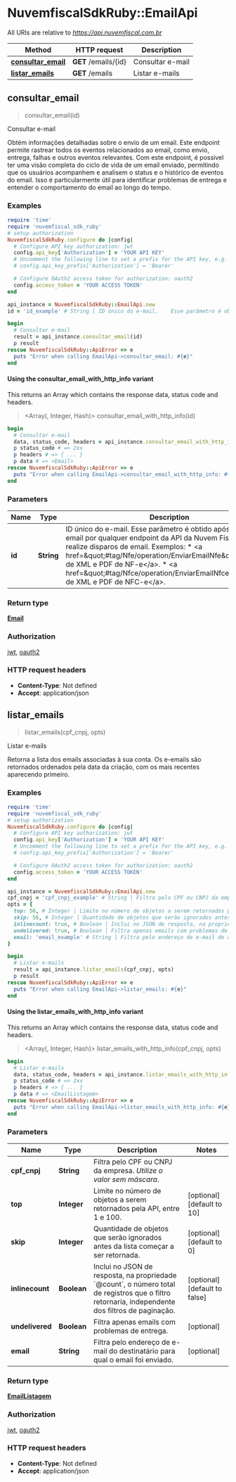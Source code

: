 # NuvemfiscalSdkRuby::EmailApi

All URIs are relative to *https://api.nuvemfiscal.com.br*

| Method | HTTP request | Description |
| ------ | ------------ | ----------- |
| [**consultar_email**](EmailApi.md#consultar_email) | **GET** /emails/{id} | Consultar e-mail |
| [**listar_emails**](EmailApi.md#listar_emails) | **GET** /emails | Listar e-mails |


## consultar_email

> <Email> consultar_email(id)

Consultar e-mail

Obtém informações detalhadas sobre o envio de um email. Este endpoint  permite rastrear todos os eventos relacionados ao email, como envio,  entrega, falhas e outros eventos relevantes.    Com este endpoint, é possível ter uma visão completa do ciclo de vida  de um email enviado, permitindo que os usuários acompanhem e analisem  o status e o histórico de eventos do email. Isso é particularmente  útil para identificar problemas de entrega e entender o comportamento  do email ao longo do tempo.

### Examples

```ruby
require 'time'
require 'nuvemfiscal_sdk_ruby'
# setup authorization
NuvemfiscalSdkRuby.configure do |config|
  # Configure API key authorization: jwt
  config.api_key['Authorization'] = 'YOUR API KEY'
  # Uncomment the following line to set a prefix for the API key, e.g. 'Bearer' (defaults to nil)
  # config.api_key_prefix['Authorization'] = 'Bearer'

  # Configure OAuth2 access token for authorization: oauth2
  config.access_token = 'YOUR ACCESS TOKEN'
end

api_instance = NuvemfiscalSdkRuby::EmailApi.new
id = 'id_example' # String | ID único do e-mail.    Esse parâmetro é obtido após o envio do email por qualquer endpoint da  API da Nuvem Fiscal que realize disparos de email.    Exemplos:  * <a href=\"#tag/Nfe/operation/EnviarEmailNfe\">Envio de XML e PDF de NF-e</a>.  * <a href=\"#tag/Nfce/operation/EnviarEmailNfce\">Envio de XML e PDF de NFC-e</a>.

begin
  # Consultar e-mail
  result = api_instance.consultar_email(id)
  p result
rescue NuvemfiscalSdkRuby::ApiError => e
  puts "Error when calling EmailApi->consultar_email: #{e}"
end
```

#### Using the consultar_email_with_http_info variant

This returns an Array which contains the response data, status code and headers.

> <Array(<Email>, Integer, Hash)> consultar_email_with_http_info(id)

```ruby
begin
  # Consultar e-mail
  data, status_code, headers = api_instance.consultar_email_with_http_info(id)
  p status_code # => 2xx
  p headers # => { ... }
  p data # => <Email>
rescue NuvemfiscalSdkRuby::ApiError => e
  puts "Error when calling EmailApi->consultar_email_with_http_info: #{e}"
end
```

### Parameters

| Name | Type | Description | Notes |
| ---- | ---- | ----------- | ----- |
| **id** | **String** | ID único do e-mail.    Esse parâmetro é obtido após o envio do email por qualquer endpoint da  API da Nuvem Fiscal que realize disparos de email.    Exemplos:  * &lt;a href&#x3D;\&quot;#tag/Nfe/operation/EnviarEmailNfe\&quot;&gt;Envio de XML e PDF de NF-e&lt;/a&gt;.  * &lt;a href&#x3D;\&quot;#tag/Nfce/operation/EnviarEmailNfce\&quot;&gt;Envio de XML e PDF de NFC-e&lt;/a&gt;. |  |

### Return type

[**Email**](Email.md)

### Authorization

[jwt](../README.md#jwt), [oauth2](../README.md#oauth2)

### HTTP request headers

- **Content-Type**: Not defined
- **Accept**: application/json


## listar_emails

> <EmailListagem> listar_emails(cpf_cnpj, opts)

Listar e-mails

Retorna a lista dos emails associadas à sua conta. Os e-emails são  retornados ordenados pela data da criação, com os mais recentes  aparecendo primeiro.

### Examples

```ruby
require 'time'
require 'nuvemfiscal_sdk_ruby'
# setup authorization
NuvemfiscalSdkRuby.configure do |config|
  # Configure API key authorization: jwt
  config.api_key['Authorization'] = 'YOUR API KEY'
  # Uncomment the following line to set a prefix for the API key, e.g. 'Bearer' (defaults to nil)
  # config.api_key_prefix['Authorization'] = 'Bearer'

  # Configure OAuth2 access token for authorization: oauth2
  config.access_token = 'YOUR ACCESS TOKEN'
end

api_instance = NuvemfiscalSdkRuby::EmailApi.new
cpf_cnpj = 'cpf_cnpj_example' # String | Filtra pelo CPF ou CNPJ da empresa.    *Utilize o valor sem máscara*.
opts = {
  top: 56, # Integer | Limite no número de objetos a serem retornados pela API, entre 1 e 100.
  skip: 56, # Integer | Quantidade de objetos que serão ignorados antes da lista começar a ser retornada.
  inlinecount: true, # Boolean | Inclui no JSON de resposta, na propriedade `@count`, o número total de registros que o filtro retornaria, independente dos filtros de paginação.
  undelivered: true, # Boolean | Filtra apenas emails com problemas de entrega.
  email: 'email_example' # String | Filtra pelo endereço de e-mail do destinatário para qual o email foi enviado.
}

begin
  # Listar e-mails
  result = api_instance.listar_emails(cpf_cnpj, opts)
  p result
rescue NuvemfiscalSdkRuby::ApiError => e
  puts "Error when calling EmailApi->listar_emails: #{e}"
end
```

#### Using the listar_emails_with_http_info variant

This returns an Array which contains the response data, status code and headers.

> <Array(<EmailListagem>, Integer, Hash)> listar_emails_with_http_info(cpf_cnpj, opts)

```ruby
begin
  # Listar e-mails
  data, status_code, headers = api_instance.listar_emails_with_http_info(cpf_cnpj, opts)
  p status_code # => 2xx
  p headers # => { ... }
  p data # => <EmailListagem>
rescue NuvemfiscalSdkRuby::ApiError => e
  puts "Error when calling EmailApi->listar_emails_with_http_info: #{e}"
end
```

### Parameters

| Name | Type | Description | Notes |
| ---- | ---- | ----------- | ----- |
| **cpf_cnpj** | **String** | Filtra pelo CPF ou CNPJ da empresa.    *Utilize o valor sem máscara*. |  |
| **top** | **Integer** | Limite no número de objetos a serem retornados pela API, entre 1 e 100. | [optional][default to 10] |
| **skip** | **Integer** | Quantidade de objetos que serão ignorados antes da lista começar a ser retornada. | [optional][default to 0] |
| **inlinecount** | **Boolean** | Inclui no JSON de resposta, na propriedade &#x60;@count&#x60;, o número total de registros que o filtro retornaria, independente dos filtros de paginação. | [optional][default to false] |
| **undelivered** | **Boolean** | Filtra apenas emails com problemas de entrega. | [optional] |
| **email** | **String** | Filtra pelo endereço de e-mail do destinatário para qual o email foi enviado. | [optional] |

### Return type

[**EmailListagem**](EmailListagem.md)

### Authorization

[jwt](../README.md#jwt), [oauth2](../README.md#oauth2)

### HTTP request headers

- **Content-Type**: Not defined
- **Accept**: application/json

